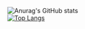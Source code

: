 ![Anurag's GitHub stats](https://github-readme-stats.vercel.app/api?username=InSTinToS&count_private=true&show_icons=true&theme=dracula)\
[![Top Langs](https://github-readme-stats.vercel.app/api/top-langs/?username=InSTinToS)](https://github.com/anuraghazra/github-readme-stats)
<!--
**InSTinToS/InSTinToS** is a ✨ _special_ ✨ repository because its `README.md` (this file) appears on your GitHub profile.

Here are some ideas to get you started:

- 🔭 I’m currently working on ...
- 🌱 I’m currently learning ...
- 👯 I’m looking to collaborate on ...
- 🤔 I’m looking for help with ...
- 💬 Ask me about ...
- 📫 How to reach me: ...
- 😄 Pronouns: ...
- ⚡ Fun fact: ...
-->
